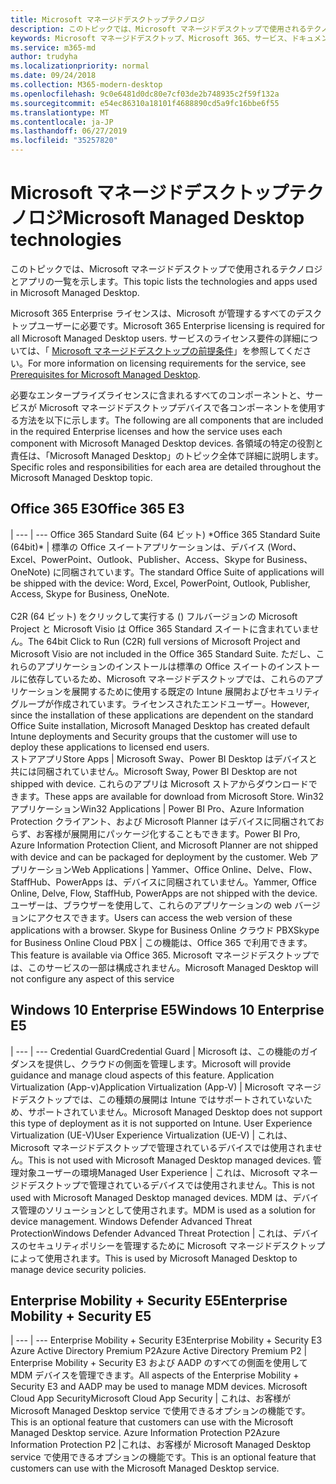 ```yaml
---
title: Microsoft マネージドデスクトップテクノロジ
description: このトピックでは、Microsoft マネージドデスクトップで使用されるテクノロジとアプリの一覧を示します。
keywords: Microsoft マネージドデスクトップ、Microsoft 365、サービス、ドキュメント
ms.service: m365-md
author: trudyha
ms.localizationpriority: normal
ms.date: 09/24/2018
ms.collection: M365-modern-desktop
ms.openlocfilehash: 9c0e6481d0dc80e7cf03de2b748935c2f59f132a
ms.sourcegitcommit: e54ec86310a18101f4688890cd5a9fc16bbe6f55
ms.translationtype: MT
ms.contentlocale: ja-JP
ms.lasthandoff: 06/27/2019
ms.locfileid: "35257820"
---
```

# <a name="microsoft-managed-desktop-technologies"></a><span data-ttu-id="87da1-104">Microsoft マネージドデスクトップテクノロジ</span><span class="sxs-lookup"><span data-stu-id="87da1-104">Microsoft Managed Desktop technologies</span></span>

<span data-ttu-id="87da1-105">このトピックでは、Microsoft マネージドデスクトップで使用されるテクノロジとアプリの一覧を示します。</span><span class="sxs-lookup"><span data-stu-id="87da1-105">This topic lists the technologies and apps used in Microsoft Managed Desktop.</span></span>

<!-- Microsoft 365 E5; Device as a Service -->
<!-- in O365 table, standard suite, removed this sentence "Please see the Installation of Project/Visio 64bit Click to Run Addendum for important deployment instructions. -->

<span data-ttu-id="87da1-106">Microsoft 365 Enterprise ライセンスは、Microsoft が管理するすべてのデスクトップユーザーに必要です。</span><span class="sxs-lookup"><span data-stu-id="87da1-106">Microsoft 365 Enterprise licensing is required for all Microsoft Managed Desktop users.</span></span> <span data-ttu-id="87da1-107">サービスのライセンス要件の詳細については、「 [Microsoft マネージドデスクトップの前提条件](../get-ready/prerequisites.md)」を参照してください。</span><span class="sxs-lookup"><span data-stu-id="87da1-107">For more information on licensing requirements for the service, see [Prerequisites for Microsoft Managed Desktop](../get-ready/prerequisites.md).</span></span>

<span data-ttu-id="87da1-108">必要なエンタープライズライセンスに含まれるすべてのコンポーネントと、サービスが Microsoft マネージドデスクトップデバイスで各コンポーネントを使用する方法を以下に示します。</span><span class="sxs-lookup"><span data-stu-id="87da1-108">The following are all components that are included in the required Enterprise licenses and how the service uses each component with Microsoft Managed Desktop devices.</span></span> <span data-ttu-id="87da1-109">各領域の特定の役割と責任は、「Microsoft Managed Desktop」のトピック全体で詳細に説明します。</span><span class="sxs-lookup"><span data-stu-id="87da1-109">Specific roles and responsibilities for each area are detailed throughout the Microsoft Managed Desktop topic.</span></span> 

## <a name="office-365-e3"></a><span data-ttu-id="87da1-110">Office 365 E3</span><span class="sxs-lookup"><span data-stu-id="87da1-110">Office 365 E3</span></span>
 |
 --- | ---
<span data-ttu-id="87da1-111">Office 365 Standard Suite (64 ビット) \*</span><span class="sxs-lookup"><span data-stu-id="87da1-111">Office 365 Standard Suite (64bit)\*</span></span> | <span data-ttu-id="87da1-112">標準の Office スイートアプリケーションは、デバイス (Word、Excel、PowerPoint、Outlook、Publisher、Access、Skype for Business、OneNote) に同梱されています。</span><span class="sxs-lookup"><span data-stu-id="87da1-112">The standard Office Suite of applications will be shipped with the device: Word, Excel, PowerPoint, Outlook, Publisher, Access, Skype for Business, OneNote.</span></span><br><br><span data-ttu-id="87da1-113">C2R (64 ビット) をクリックして実行する () フルバージョンの Microsoft Project と Microsoft Visio は Office 365 Standard スイートに含まれていません。</span><span class="sxs-lookup"><span data-stu-id="87da1-113">The 64bit Click to Run (C2R) full versions of Microsoft Project and Microsoft Visio are not included in the Office 365 Standard Suite.</span></span>  <span data-ttu-id="87da1-114">ただし、これらのアプリケーションのインストールは標準の Office スイートのインストールに依存しているため、Microsoft マネージドデスクトップでは、これらのアプリケーションを展開するために使用する既定の Intune 展開およびセキュリティグループが作成されています。ライセンスされたエンドユーザー。</span><span class="sxs-lookup"><span data-stu-id="87da1-114">However, since the installation of these applications are dependent on the standard Office Suite installation, Microsoft Managed Desktop has created default Intune deployments and Security groups that the customer will use to deploy these applications to licensed end users.</span></span>  
<span data-ttu-id="87da1-115">ストアアプリ</span><span class="sxs-lookup"><span data-stu-id="87da1-115">Store Apps</span></span> |    <span data-ttu-id="87da1-116">Microsoft Sway、Power BI Desktop はデバイスと共には同梱されていません。</span><span class="sxs-lookup"><span data-stu-id="87da1-116">Microsoft Sway, Power BI Desktop are not shipped with device.</span></span> <span data-ttu-id="87da1-117">これらのアプリは Microsoft ストアからダウンロードできます。</span><span class="sxs-lookup"><span data-stu-id="87da1-117">These apps are available for download from Microsoft Store.</span></span>
<span data-ttu-id="87da1-118">Win32 アプリケーション</span><span class="sxs-lookup"><span data-stu-id="87da1-118">Win32 Applications</span></span> |    <span data-ttu-id="87da1-119">Power BI Pro、Azure Information Protection クライアント、および Microsoft Planner はデバイスに同梱されておらず、お客様が展開用にパッケージ化することもできます。</span><span class="sxs-lookup"><span data-stu-id="87da1-119">Power BI Pro, Azure Information Protection Client, and Microsoft Planner are not shipped with device and can be packaged for deployment by the customer.</span></span> 
<span data-ttu-id="87da1-120">Web アプリケーション</span><span class="sxs-lookup"><span data-stu-id="87da1-120">Web Applications</span></span> |  <span data-ttu-id="87da1-121">Yammer、Office Online、Delve、Flow、StaffHub、PowerApps は、デバイスに同梱されていません。</span><span class="sxs-lookup"><span data-stu-id="87da1-121">Yammer, Office Online, Delve, Flow, StaffHub, PowerApps are not shipped with the device.</span></span> <span data-ttu-id="87da1-122">ユーザーは、ブラウザーを使用して、これらのアプリケーションの web バージョンにアクセスできます。</span><span class="sxs-lookup"><span data-stu-id="87da1-122">Users can access the web version of these applications with a browser.</span></span>
<span data-ttu-id="87da1-123">Skype for Business Online クラウド PBX</span><span class="sxs-lookup"><span data-stu-id="87da1-123">Skype for Business Online Cloud PBX</span></span> | <span data-ttu-id="87da1-124">この機能は、Office 365 で利用できます。</span><span class="sxs-lookup"><span data-stu-id="87da1-124">This feature is available via Office 365.</span></span> <span data-ttu-id="87da1-125">Microsoft マネージドデスクトップでは、このサービスの一部は構成されません。</span><span class="sxs-lookup"><span data-stu-id="87da1-125">Microsoft Managed Desktop will not configure any aspect of this service</span></span>

## <a name="windows-10-enterprise-e5"></a><span data-ttu-id="87da1-126">Windows 10 Enterprise E5</span><span class="sxs-lookup"><span data-stu-id="87da1-126">Windows 10 Enterprise E5</span></span>

 |
 --- | ---
<span data-ttu-id="87da1-127">Credential Guard</span><span class="sxs-lookup"><span data-stu-id="87da1-127">Credential Guard</span></span> |  <span data-ttu-id="87da1-128">Microsoft は、この機能のガイダンスを提供し、クラウドの側面を管理します。</span><span class="sxs-lookup"><span data-stu-id="87da1-128">Microsoft will provide guidance and manage cloud aspects of this feature.</span></span>
<span data-ttu-id="87da1-129">Application Virtualization (App-v)</span><span class="sxs-lookup"><span data-stu-id="87da1-129">Application Virtualization (App-V)</span></span> |    <span data-ttu-id="87da1-130">Microsoft マネージドデスクトップでは、この種類の展開は Intune ではサポートされていないため、サポートされていません。</span><span class="sxs-lookup"><span data-stu-id="87da1-130">Microsoft Managed Desktop does not support this type of deployment as it is not supported on Intune.</span></span>
<span data-ttu-id="87da1-131">User Experience Virtualization (UE-V)</span><span class="sxs-lookup"><span data-stu-id="87da1-131">User Experience Virtualization (UE-V)</span></span> | <span data-ttu-id="87da1-132">これは、Microsoft マネージドデスクトップで管理されているデバイスでは使用されません。</span><span class="sxs-lookup"><span data-stu-id="87da1-132">This is not used with Microsoft Managed Desktop managed devices.</span></span>
<span data-ttu-id="87da1-133">管理対象ユーザーの環境</span><span class="sxs-lookup"><span data-stu-id="87da1-133">Managed User Experience</span></span>  | <span data-ttu-id="87da1-134">これは、Microsoft マネージドデスクトップで管理されているデバイスでは使用されません。</span><span class="sxs-lookup"><span data-stu-id="87da1-134">This is not used with Microsoft Managed Desktop managed devices.</span></span> <span data-ttu-id="87da1-135">MDM は、デバイス管理のソリューションとして使用されます。</span><span class="sxs-lookup"><span data-stu-id="87da1-135">MDM is used as a solution for device management.</span></span>
<span data-ttu-id="87da1-136">Windows Defender Advanced Threat Protection</span><span class="sxs-lookup"><span data-stu-id="87da1-136">Windows Defender Advanced Threat Protection</span></span> |   <span data-ttu-id="87da1-137">これは、デバイスのセキュリティポリシーを管理するために Microsoft マネージドデスクトップによって使用されます。</span><span class="sxs-lookup"><span data-stu-id="87da1-137">This is used by Microsoft Managed Desktop to manage device security policies.</span></span> 

## <a name="enterprise-mobility--security-e5"></a><span data-ttu-id="87da1-138">Enterprise Mobility + Security E5</span><span class="sxs-lookup"><span data-stu-id="87da1-138">Enterprise Mobility + Security E5</span></span>

 |
 --- | ---
<span data-ttu-id="87da1-139">Enterprise Mobility + Security E3</span><span class="sxs-lookup"><span data-stu-id="87da1-139">Enterprise Mobility + Security E3</span></span><br><span data-ttu-id="87da1-140">Azure Active Directory Premium P2</span><span class="sxs-lookup"><span data-stu-id="87da1-140">Azure Active Directory Premium P2</span></span> |    <span data-ttu-id="87da1-141">Enterprise Mobility + Security E3 および AADP のすべての側面を使用して MDM デバイスを管理できます。</span><span class="sxs-lookup"><span data-stu-id="87da1-141">All aspects of the Enterprise Mobility + Security E3 and AADP may be used to manage MDM devices.</span></span>
<span data-ttu-id="87da1-142">Microsoft Cloud App Security</span><span class="sxs-lookup"><span data-stu-id="87da1-142">Microsoft Cloud App Security</span></span> |  <span data-ttu-id="87da1-143">これは、お客様が Microsoft Managed Desktop service で使用できるオプションの機能です。</span><span class="sxs-lookup"><span data-stu-id="87da1-143">This is an optional feature that customers can use with the Microsoft Managed Desktop service.</span></span>
<span data-ttu-id="87da1-144">Azure Information Protection P2</span><span class="sxs-lookup"><span data-stu-id="87da1-144">Azure Information Protection P2</span></span>  |<span data-ttu-id="87da1-145">これは、お客様が Microsoft Managed Desktop service で使用できるオプションの機能です。</span><span class="sxs-lookup"><span data-stu-id="87da1-145">This is an optional feature that customers can use with the Microsoft Managed Desktop service.</span></span>
